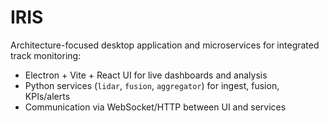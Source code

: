 ﻿# IRIS

Architecture-focused desktop application and microservices for integrated track monitoring:
- Electron + Vite + React UI for live dashboards and analysis
- Python services (`lidar`, `fusion`, `aggregator`) for ingest, fusion, KPIs/alerts
- Communication via WebSocket/HTTP between UI and services
